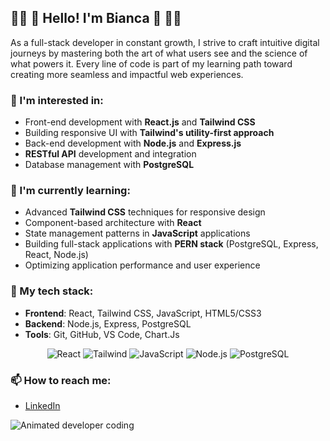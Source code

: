 ## 🧚‍♀️ 💜 Hello! I'm Bianca 💜 🧚‍♀️                                                         
           
As a full-stack developer in constant growth, I strive to craft intuitive digital journeys by mastering both the art of what users see and the science of what powers it. Every line of code is part of my learning path toward creating more seamless and impactful web experiences.

### 👀 I'm interested in:
- Front-end development with **React.js** and **Tailwind CSS**
- Building responsive UI with **Tailwind's utility-first approach**
- Back-end development with **Node.js** and **Express.js**
- **RESTful API** development and integration
- Database management with **PostgreSQL**

### 🌱 I'm currently learning:
- Advanced **Tailwind CSS** techniques for responsive design
- Component-based architecture with **React**
- State management patterns in **JavaScript** applications
- Building full-stack applications with **PERN stack** (PostgreSQL, Express, React, Node.js)
- Optimizing application performance and user experience

### 💼 My tech stack:
- **Frontend**: React, Tailwind CSS, JavaScript, HTML5/CSS3
- **Backend**: Node.js, Express, PostgreSQL
- **Tools**: Git, GitHub, VS Code, Chart.Js

<div align="center">
  
  ![React](https://img.shields.io/badge/-React-61DAFB?style=for-the-badge&logo=react&logoColor=black)
  ![Tailwind](https://img.shields.io/badge/-Tailwind-38B2AC?style=for-the-badge&logo=tailwind-css&logoColor=white)
  ![JavaScript](https://img.shields.io/badge/-JavaScript-F7DF1E?style=for-the-badge&logo=javascript&logoColor=black)
  ![Node.js](https://img.shields.io/badge/-Node.js-339933?style=for-the-badge&logo=node.js&logoColor=white)
  ![PostgreSQL](https://img.shields.io/badge/-PostgreSQL-336791?style=for-the-badge&logo=postgresql&logoColor=white)
  
</div>

### 📫 How to reach me:
- [LinkedIn](https://linkedin.com/in/bianca-vilaverde-001177331)


![Animated developer coding](https://github.com/user-attachments/assets/7f688a88-59bc-4104-88e1-371126f900cf)


